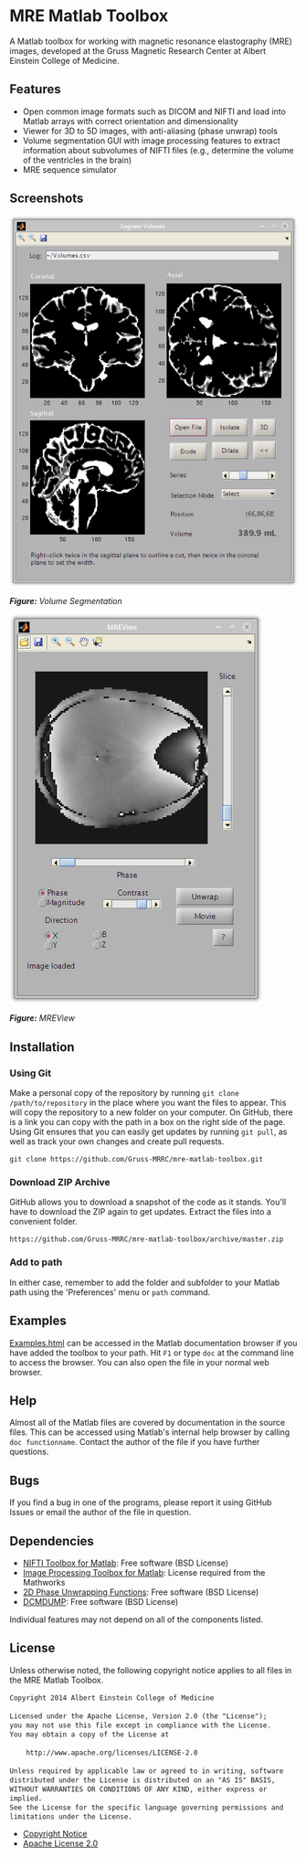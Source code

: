 # MRE Matlab Toolbox

A Matlab toolbox for working with magnetic resonance elastography (MRE) images, developed at the Gruss Magnetic Research Center at Albert Einstein College of Medicine.

## Features

- Open common image formats such as DICOM and NIFTI and load into Matlab arrays with correct orientation and dimensionality
- Viewer for 3D to 5D images, with anti-aliasing (phase unwrap) tools
- Volume segmentation GUI with image processing features to extract information about subvolumes of NIFTI files (e.g., determine the volume of the ventricles in the brain)
- MRE sequence simulator

## Screenshots

![volume segmentation gui](Examples/html/segmentvolumes.png)

_**Figure:** Volume Segmentation_

![mreview gui](Examples/html/mreview.png)

_**Figure:** MREView_

## Installation

### Using Git

Make a personal copy of the repository by running `git clone /path/to/repository` in the place where you want the files to appear. This will copy the repository to a new folder on your computer. On GitHub, there is a link you can copy with the path in a box on the right side of the page. Using Git ensures that you can easily get updates by running `git pull`, as well as track your own changes and create pull requests.

```
git clone https://github.com/Gruss-MRRC/mre-matlab-toolbox.git
```

### Download ZIP Archive

GitHub allows you to download a snapshot of the code as it stands. You'll have to download the ZIP again to get updates. Extract the files into a convenient folder.

```
https://github.com/Gruss-MRRC/mre-matlab-toolbox/archive/master.zip
```

### Add to path

In either case, remember to add the folder and subfolder to your Matlab path using the 'Preferences' menu or `path` command.

## Examples

[Examples.html](examples/html/examples.html) can be accessed in the Matlab documentation browser if you have added the toolbox to your path. Hit `F1` or type `doc` at the command line to access the browser. You can also open the file in your normal web browser.

## Help

Almost all of the Matlab files are covered by documentation in the source files. This can be accessed using Matlab's internal help browser by calling `doc functionname`. Contact the author of the file if you have further questions.

## Bugs

If you find a bug in one of the programs, please report it using GitHub Issues or email the author of the file in question.

## Dependencies

- [NIFTI Toolbox for Matlab][niftitoolbox]: Free software (BSD License)
- [Image Processing Toolbox for Matlab][imageprocessing]: License required from the Mathworks
- [2D Phase Unwrapping Functions][phaseunwrap]: Free software (BSD License)
- [DCMDUMP][dcmdump]: Free software (BSD License)

[niftitoolbox]:http://www.mathworks.com/matlabcentral/fileexchange/8797-tools-for-nifti-and-analyze-image/content/NIfTI_20140122.zip
[imageprocessing]:http://www.mathworks.com/products/image/
[phaseunwrap]:http://www.mathworks.com/matlabcentral/fileexchange/29497-goldsteinunwrap2d-r1
[dcmdump]:http://support.dcmtk.org/docs/dcmdump.html

Individual features may not depend on all of the components listed.

## License

Unless otherwise noted, the following copyright notice applies to all files in the MRE Matlab Toolbox.

```
Copyright 2014 Albert Einstein College of Medicine

Licensed under the Apache License, Version 2.0 (the "License");
you may not use this file except in compliance with the License.
You may obtain a copy of the License at

    http://www.apache.org/licenses/LICENSE-2.0

Unless required by applicable law or agreed to in writing, software
distributed under the License is distributed on an "AS IS" BASIS,
WITHOUT WARRANTIES OR CONDITIONS OF ANY KIND, either express or implied.
See the License for the specific language governing permissions and
limitations under the License.
```

- [Copyright Notice](NOTICE.txt)
- [Apache License 2.0](LICENSE.txt)
